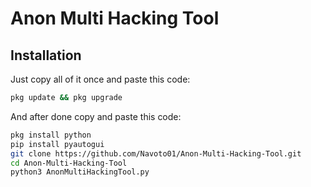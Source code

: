 # Anon Multi Hacking Tool

## Installation
Just copy all of it once and paste this code:
```bash
pkg update && pkg upgrade
```
And after done copy and paste this code:
```bash
pkg install python
pip install pyautogui
git clone https://github.com/Navoto01/Anon-Multi-Hacking-Tool.git
cd Anon-Multi-Hacking-Tool
python3 AnonMultiHackingTool.py
